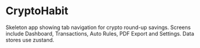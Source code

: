 # CryptoHabit

Skeleton app showing tab navigation for crypto round-up savings. Screens include Dashboard, Transactions, Auto Rules, PDF Export and Settings. Data stores use zustand.
